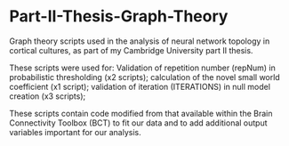 # Part-II-Thesis-Graph-Theory
Graph theory scripts used in the analysis of neural network topology in cortical cultures, as part of my Cambridge University part II thesis.  

These scripts were used for:
  Validation of repetition number (repNum) in probabilistic thresholding (x2 scripts);
  calculation of the novel small world coefficient (x1 script);
  validation of iteration (ITERATIONS) in null model creation (x3 scripts);
  
These scripts contain code modified from that available within the Brain Connectivity Toolbox (BCT) to fit our data and to add additional output 
variables important for our analysis. 
